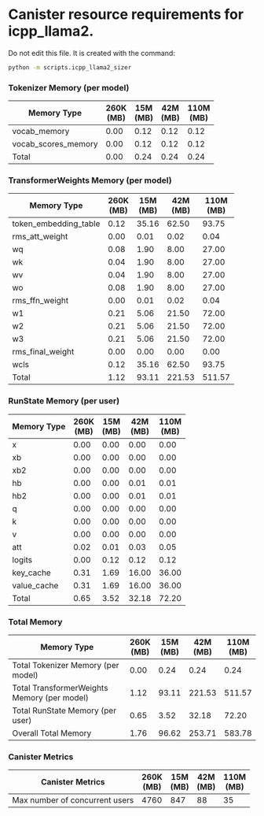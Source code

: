 # Canister resource requirements for icpp_llama2.

Do not edit this file. It is created with the command: 
```bash
python -m scripts.icpp_llama2_sizer
```

### Tokenizer Memory (per model)

Memory Type | 260K<br>(MB) | 15M<br>(MB) | 42M<br>(MB) | 110M<br>(MB)
--- | --- | --- | --- | ---
vocab_memory | 0.00 | 0.12 | 0.12 | 0.12
vocab_scores_memory | 0.00 | 0.12 | 0.12 | 0.12
Total | 0.00 | 0.24 | 0.24 | 0.24


### TransformerWeights Memory (per model)

Memory Type | 260K<br>(MB) | 15M<br>(MB) | 42M<br>(MB) | 110M<br>(MB)
--- | --- | --- | --- | ---
token_embedding_table | 0.12 | 35.16 | 62.50 | 93.75
rms_att_weight | 0.00 | 0.01 | 0.02 | 0.04
wq | 0.08 | 1.90 | 8.00 | 27.00
wk | 0.04 | 1.90 | 8.00 | 27.00
wv | 0.04 | 1.90 | 8.00 | 27.00
wo | 0.08 | 1.90 | 8.00 | 27.00
rms_ffn_weight | 0.00 | 0.01 | 0.02 | 0.04
w1 | 0.21 | 5.06 | 21.50 | 72.00
w2 | 0.21 | 5.06 | 21.50 | 72.00
w3 | 0.21 | 5.06 | 21.50 | 72.00
rms_final_weight | 0.00 | 0.00 | 0.00 | 0.00
wcls | 0.12 | 35.16 | 62.50 | 93.75
Total | 1.12 | 93.11 | 221.53 | 511.57


### RunState Memory (per user)

Memory Type | 260K<br>(MB) | 15M<br>(MB) | 42M<br>(MB) | 110M<br>(MB)
--- | --- | --- | --- | ---
x | 0.00 | 0.00 | 0.00 | 0.00
xb | 0.00 | 0.00 | 0.00 | 0.00
xb2 | 0.00 | 0.00 | 0.00 | 0.00
hb | 0.00 | 0.00 | 0.01 | 0.01
hb2 | 0.00 | 0.00 | 0.01 | 0.01
q | 0.00 | 0.00 | 0.00 | 0.00
k | 0.00 | 0.00 | 0.00 | 0.00
v | 0.00 | 0.00 | 0.00 | 0.00
att | 0.02 | 0.01 | 0.03 | 0.05
logits | 0.00 | 0.12 | 0.12 | 0.12
key_cache | 0.31 | 1.69 | 16.00 | 36.00
value_cache | 0.31 | 1.69 | 16.00 | 36.00
Total | 0.65 | 3.52 | 32.18 | 72.20


### Total Memory

Memory Type | 260K<br>(MB) | 15M<br>(MB) | 42M<br>(MB) | 110M<br>(MB)
--- | --- | --- | --- | ---
Total Tokenizer Memory (per model) | 0.00 | 0.24 | 0.24 | 0.24
Total TransformerWeights Memory (per model) | 1.12 | 93.11 | 221.53 | 511.57
Total RunState Memory (per user) | 0.65 | 3.52 | 32.18 | 72.20
Overall Total Memory | 1.76 | 96.62 | 253.71 | 583.78


### Canister Metrics

Canister Metrics | 260K<br>(MB) | 15M<br>(MB) | 42M<br>(MB) | 110M<br>(MB)
--- | --- | --- | --- | ---
Max number of concurrent users | 4760 | 847 | 88 | 35


